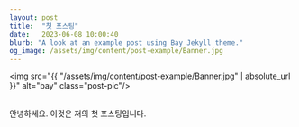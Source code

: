 ```yaml
---
layout: post
title:  "첫 포스팅"
date:   2023-06-08 10:00:40
blurb: "A look at an example post using Bay Jekyll theme."
og_image: /assets/img/content/post-example/Banner.jpg
---
```


<img src="{{ "/assets/img/content/post-example/Banner.jpg" | absolute_url }}" alt="bay" class="post-pic"/>
<br />
<br />

안녕하세요. 이것은 저의 첫 포스팅입니다.

<br />

